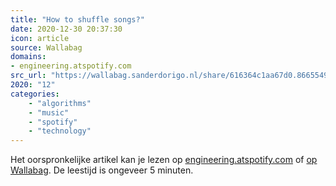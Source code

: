```yaml
---
title: "How to shuffle songs?"
date: 2020-12-30 20:37:30
icon: article
source: Wallabag
domains:
- engineering.atspotify.com
src_url: "https://wallabag.sanderdorigo.nl/share/616364c1aa67d0.86655490"
2020: "12"
categories:
    - "algorithms"
    - "music"
    - "spotify"
    - "technology"
---
```

Het oorspronkelijke artikel kan je lezen op [engineering.atspotify.com](https://engineering.atspotify.com/2014/02/28/how-to-shuffle-songs/) of [op Wallabag](https://wallabag.sanderdorigo.nl/share/616364c1aa67d0.86655490). De leestijd is ongeveer 5 minuten.